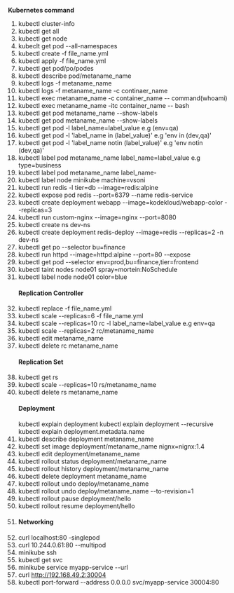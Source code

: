  <b>Kubernetes command</b>
1. kubectl cluster-info
2. kubectl get all
3. kubectl get node
4. kubeclt get pod --all-namespaces
5. kubectl create -f file_name.yml
6. kubectl apply -f file_name.yml
7. kubectl get pod/po/podes
8. kubectl describe pod/metaname_name
9. kubectl logs -f metaname_name
10. kubectl logs -f metaname_name -c continaer_name
11. kubectl exec metaname_name -c container_name -- command(whoami)
12. kubectl exec metaname_name -itc container_name -- bash
13. kubectl get pod metaname_name --show-labels
14. kubectl get pod metaname_name --show-labels
15. kubectl get pod -l label_name=label_value  e.g (env=qa)
16. kubectl get pod -l 'label_name in (label_value)'        e.g 'env in (dev,qa)'
17. kubectl get pod -l 'label_name notin (label_value)'     e.g 'env notin (dev,qa)'
18. kubectl label pod metaname_name label_name=label_value  e.g type=business  
19. kubectl label pod metaname_name label_name-
20. kubectl label node minikube machine=vsoni
21. kubectl run redis -l tier=db --image=redis:alpine
22. kubectl expose pod redis --port=6379 --name redis-service
23. kubectl create deployment  webapp --image=kodekloud/webapp-color --replicas=3
24. kubectl run custom-nginx --image=nginx --port=8080
25. kubectl create ns dev-ns
26. kubectl create deployment redis-deploy --image=redis --replicas=2 -n dev-ns
27. kubectl get po --selector bu=finance
28. kubectl run httpd --image=httpd:alpine --port=80 --expose
29.  kubectl get pod --selector env=prod,bu=finance,tier=frontend
30.  kubectl taint nodes node01 spray=mortein:NoSchedule
31.  kubectl label node node01 color=blue
    <h4>Replication Controller</h4>
32. kubectl replace -f file_name.yml
33. kubectl scale --replicas=6 -f file_name.yml
34. kubectl scale --replicas=10 rc -l label_name=label_value  e.g env=qa
35. kubectl scale --replicas=2 rc/metaname_name
36. kubectl edit metaname_name
37. kubectl delete rc metaname_name
    <h4>Replication Set</h4>
38. kubectl get rs
39. kubectl scale --replicas=10 rs/metaname_name
40. kubectl delete rs metaname_name
    <h4>Deployment</h4>
    kubectl explain deployment
    kubectl explain deployment --recursive
    kubectl explain deployment.metadata.name
41. kubectl describe deployment metaname_name
42. kubectl set image deployment/metaname_name nignx=nignx:1.4
43. kubectl edit deployment/metaname_name
44. kubectl rollout  status deployment/metaname_name
45. kubectl rollout history  deployment/metaname_name
46. kubectl delete deployment metaname_name
47. kubectl rollout undo deploy/metaname_name
48. kubectl rollout undo deploy/metaname_name --to-revision=1
49. kubectl rollout pause deployment/hello
50. kubectl rollout resume deployment/hello
51. <h4>Networking</h4>
52. curl localhost:80  -singlepod
53. curl 10.244.0.61:80  --multipod
54. minikube ssh
55. kubectl get svc
56. minikube service myapp-service --url
57. curl http://192.168.49.2:30004
58. kubectl port-forward --address 0.0.0.0 svc/myapp-service 30004:80
    


